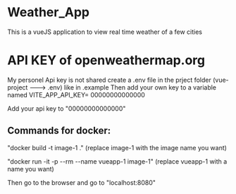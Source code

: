 # Weather_App
This is a vueJS application to view real time weather of a few cities

<h1> API KEY of openweathermap.org </h1>
My personel Api key is not shared 
create a .env file in the prject folder (vue-project  ---> .env) like in .example
Then add your own key to a variable named 
VITE_APP_API_KEY= 00000000000000

<!-- replace 00000000000000 with api key  -->
Add your api key to "00000000000000"

<h2>Commands for docker:</h2>

"docker build -t image-1 ."
(replace image-1 with the image name you want)

"docker run -it -p --rm --name vueapp-1 image-1"
(replace vueapp-1 with a name you want)

Then go to the browser and go to "localhost:8080" 
